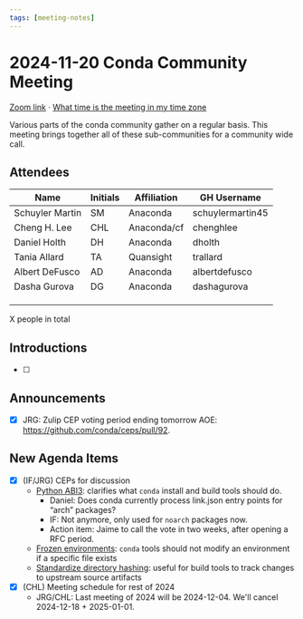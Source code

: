 ```yaml
---
tags: [meeting-notes]
---
```

# 2024-11-20 Conda Community Meeting

[Zoom link](https://zoom.us/j/9138593505?pwd=SWh3dE1IK05LV01Qa0FJZ1ZpMzJLZz09) · [What time is the meeting in my time zone](https://dateful.com/convert/utc?t=5pm)

Various parts of the conda community gather on a regular basis. This meeting brings together all of these sub-communities for a community wide call.

## Attendees

| Name                   | Initials | Affiliation  | GH Username      |
| ---------------------- | -------- | ------------ | ---------------- |
| Schuyler Martin        | SM       | Anaconda     | schuylermartin45 |
| Cheng H. Lee           | CHL      | Anaconda/cf  | chenghlee        |
| Daniel Holth           | DH       | Anaconda     | dholth           |
| Tania Allard           | TA       | Quansight    | trallard         |
| Albert DeFusco         | AD       | Anaconda     | albertdefusco    |
| Dasha Gurova           | DG       | Anaconda     | dashagurova      |
|                        |          |              |                  |
|                        |          |              |                  |
|                        |          |              |                  |

X people in total

## Introductions

- [ ]

## Announcements

- [x] JRG: Zulip CEP voting period ending tomorrow AOE: https://github.com/conda/ceps/pull/92.

## New Agenda Items

- [x] (IF/JRG) CEPs for discussion
    - [Python ABI3](https://github.com/conda/ceps/pull/86): clarifies what `conda` install and build tools should do.
        - Daniel: Does conda currently process link.json entry points for “arch” packages?
        - IF: Not anymore, only used for `noarch` packages now.
        - Action item: Jaime to call the vote in two weeks, after opening a RFC period.
    - [Frozen environments](https://github.com/conda/ceps/pull/99): `conda` tools should not modify an environment if a specific file exists
    - [Standardize directory hashing](https://github.com/conda/ceps/pull/100): useful for build tools to track changes to upstream source artifacts
- [x] (CHL) Meeting schedule for rest of 2024
    - JRG/CHL: Last meeting of 2024 will be 2024-12-04. We'll cancel 2024-12-18 + 2025-01-01.